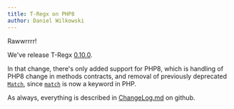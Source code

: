 ```yaml
---
title: T-Regx on PHP8
author: Daniel Wilkowski
---
```


Rawwrrrr!

We've release T-Regx [0.10.0](https://github.com/T-Regx/T-Regx/releases/tag/v0.10.0).

In that change, there's only added support for PHP8, which is handling of PHP8 change in methods
contracts, and removal of previously deprecated [`Match`][1], since [`match`][2] is now a keyword in PHP.

As always, everything is described in [ChangeLog.md] on github.

[1]: https://t-regx.com/docs/match-details
[2]: https://wiki.php.net/rfc/match_expression_v2
[ChangeLog.md]: https://github.com/T-Regx/T-Regx/blob/develop/ChangeLog.md
